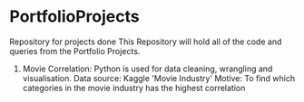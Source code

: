 # PortfolioProjects
Repository for projects done
This Repository will hold all of the code and queries from the Portfolio Projects.
1. Movie Correlation:
Python is used for data cleaning, wrangling and visualisation.
Data source: Kaggle 'Movie Industry'
Motive: To find which categories in the movie industry has the highest correlation
